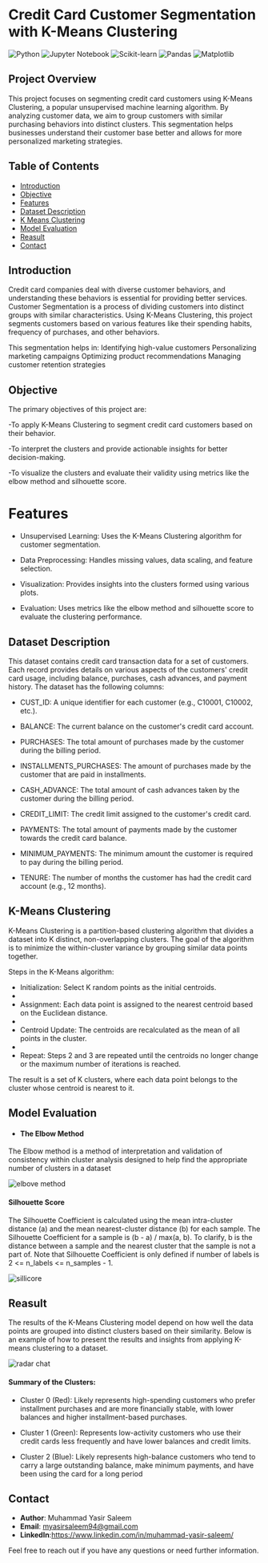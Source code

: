 # Credit Card Customer Segmentation with K-Means Clustering

![Python](https://img.shields.io/badge/Python-3.8+-green)
![Jupyter Notebook](https://img.shields.io/badge/Tools-Jupyter%20Notebook-orange)
![Scikit-learn](https://img.shields.io/badge/Library-Scikit--learn-blue)
![Pandas](https://img.shields.io/badge/Library-Pandas-yellow)
![Matplotlib](https://img.shields.io/badge/Library-Matplotlib-lightblue)

## Project Overview
This project focuses on segmenting credit card customers using K-Means Clustering, a popular unsupervised machine learning algorithm. By analyzing customer data, we aim to group customers with similar purchasing behaviors into distinct clusters. This segmentation helps businesses understand their customer base better and allows for more personalized marketing strategies.



## Table of Contents
- [Introduction](#introduction)
- [Objective](#objective)
- [Features](#features)
- [Dataset Description](#dataset-description)
- [K Means Clustering](#k-means-clustering)
- [Model Evaluation](#model-evaluation)
- [Reasult](#reasult)
- [Contact](#contact)


## Introduction
Credit card companies deal with diverse customer behaviors, and understanding these behaviors is essential for providing better services. Customer Segmentation is a process of dividing customers into distinct groups with similar characteristics. Using K-Means Clustering, this project segments customers based on various features like their spending habits, frequency of purchases, and other behaviors.

This segmentation helps in:
Identifying high-value customers
Personalizing marketing campaigns
Optimizing product recommendations
Managing customer retention strategies

## Objective
The primary objectives of this project are:

-To apply K-Means Clustering to segment credit card customers based on their behavior.

-To interpret the clusters and provide actionable insights for better decision-making.

-To visualize the clusters and evaluate their validity using metrics like the elbow method and silhouette score.


# Features
- Unsupervised Learning: Uses the K-Means Clustering algorithm for customer segmentation.
  
- Data Preprocessing: Handles missing values, data scaling, and feature selection.
  
- Visualization: Provides insights into the clusters formed using various plots.
  
- Evaluation: Uses metrics like the elbow method and silhouette score to evaluate the clustering performance.
  
## Dataset Description
This dataset contains credit card transaction data for a set of customers. Each record provides details on various aspects of the customers' credit card usage, including balance, purchases, cash advances, and payment history. The dataset has the following columns:

-  CUST_ID:      A unique identifier for each customer (e.g., C10001, C10002, etc.).

-  BALANCE:     The current balance on the customer's credit card account.

-  PURCHASES:    The total amount of purchases made by the customer during the billing period.

-  INSTALLMENTS_PURCHASES:    The amount of purchases made by the customer that are paid in installments.

-  CASH_ADVANCE:    The total amount of cash advances taken by the customer during the billing period.

-  CREDIT_LIMIT:    The credit limit assigned to the customer's credit card.

-  PAYMENTS:    The total amount of payments made by the customer towards the credit card balance.

-  MINIMUM_PAYMENTS:     The minimum amount the customer is required to pay during the billing period.

-  TENURE:     The number of months the customer has had the credit card account (e.g., 12 months).


## K-Means Clustering

K-Means Clustering is a partition-based clustering algorithm that divides a dataset into K distinct, non-overlapping clusters. The goal of the algorithm is to minimize the within-cluster variance by grouping similar data points together.

Steps in the K-Means algorithm:

- Initialization: Select K random points as the initial centroids.
- 
- Assignment: Each data point is assigned to the nearest centroid based on the Euclidean distance.
- 
- Centroid Update: The centroids are recalculated as the mean of all points in the cluster.
- 
- Repeat: Steps 2 and 3 are repeated until the centroids no longer change or the maximum number of iterations is reached.
  
The result is a set of K clusters, where each data point belongs to the cluster whose centroid is nearest to it.


## Model Evaluation 

- #### The Elbow Method
  
 The Elbow method is a method of interpretation and validation of consistency within cluster analysis designed to help find the appropriate number of clusters in a dataset
  
![elbove method](https://github.com/user-attachments/assets/fa16b8f9-89e7-4155-8354-6f64875add93)

#### Silhouette Score

The Silhouette Coefficient is calculated using the mean intra-cluster distance (a) and the mean nearest-cluster distance (b) for each sample. The Silhouette Coefficient for a sample is (b - a) / max(a, b). To clarify, b is the distance between a sample and the nearest cluster that the sample is not a part of. Note that Silhouette Coefficient is only defined if number of labels is 2 <= n_labels <= n_samples - 1.

![sillicore](https://github.com/user-attachments/assets/7367b2b1-53a7-4955-9714-79e336091a66)

## Reasult
The results of the K-Means Clustering model depend on how well the data points are grouped into distinct clusters based on their similarity. Below is an example of how to present the results and insights from applying K-means clustering to a dataset.

![radar chat](https://github.com/user-attachments/assets/7f7b20ef-8c69-4a37-bce7-6cbf9eeac519)

#### Summary of the Clusters:

- Cluster 0 (Red): Likely represents high-spending customers who prefer installment purchases and are more financially stable, with lower balances and higher installment-based purchases.
  
- Cluster 1 (Green): Represents low-activity customers who use their credit cards less frequently and have lower balances and credit limits.
  
- Cluster 2 (Blue): Likely represents high-balance customers who tend to carry a large outstanding balance, make minimum payments, and have been using the card for a long period


## Contact

- **Author**: Muhammad Yasir Saleem
- **Email**: myasirsaleem94@gmail.com
- **LinkedIn**:https://www.linkedin.com/in/muhammad-yasir-saleem/

Feel free to reach out if you have any questions or need further information.












